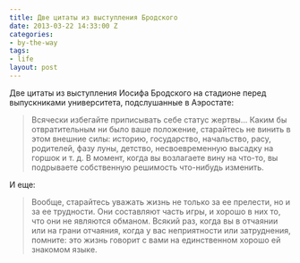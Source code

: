 ```yaml
---
title: Две цитаты из выступления Бродского
date: 2013-03-22 14:33:00 Z
categories:
- by-the-way
tags:
- life
layout: post
---
```


Две цитаты из выступления Иосифа Бродского на стадионе перед выпускниками университета, подслушанные в Аэростате:

> Всячески избегайте приписывать себе статус жертвы... Каким бы отвратительным ни было ваше положение, старайтесь не винить в этом внешние силы: историю, государство, начальство, расу, родителей, фазу луны, детство, несвоевременную высадку на горшок и т. д. В момент, когда вы возлагаете вину на что-то, вы подрываете собственную решимость что-нибудь изменить.

И еще:

> Вообще, старайтесь уважать жизнь не только за ее прелести, но и за ее трудности. Они составляют часть игры, и хорошо в них то, что они не являются обманом. Всякий раз, когда вы в отчаянии или на грани отчаяния, когда у вас неприятности или затруднения, помните: это жизнь говорит с вами на единственном хорошо ей знакомом языке.

